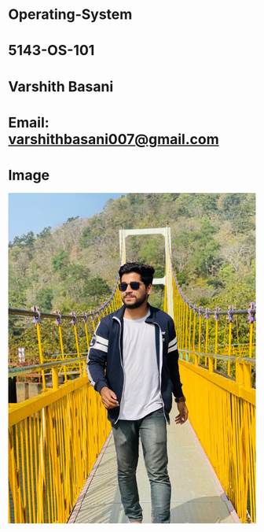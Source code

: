 # Operating-System
# 5143-OS-101
# Varshith Basani
# Email: varshithbasani007@gmail.com
# Image
![AB](picto.jpg)

